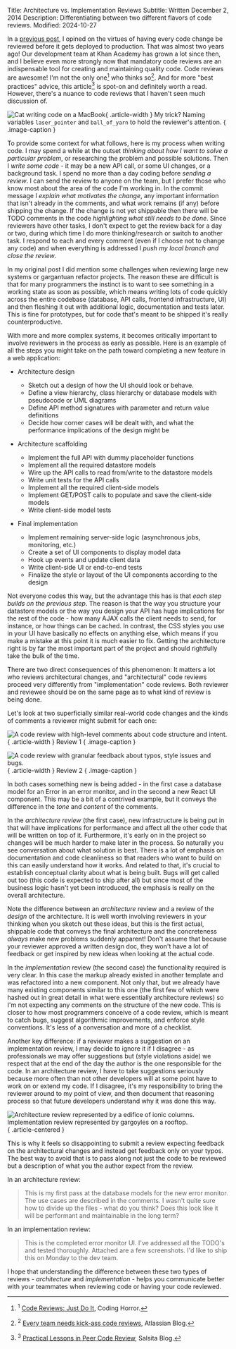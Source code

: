 Title: Architecture vs. Implementation Reviews
Subtitle: Written December 2, 2014
Description: Differentiating between two different flavors of code reviews.
Modified: 2024-10-27

In a [previous post](./13-03-14-code-reviews.html), I opined on the virtues of
having every code change be reviewed before it gets deployed to production. That
was almost two years ago! Our development team at Khan Academy has grown a lot
since then, and I believe even more strongly now that mandatory code reviews are
an indispensable tool for creating and maintaining quality code. Code reviews
are awesome! I'm not the only one[^1] who thinks so[^2]. And for more "best
practices" advice, this article[^3] is spot-on and definitely worth a read.
However, there's a nuance to code reviews that I haven't seen much discussion
of.

[^1]: <sup>1</sup> [Code Reviews: Just Do It](https://blog.codinghorror.com/code-reviews-just-do-it/), Coding Horror.
[^2]: <sup>2</sup> [Every team needs kick-ass code
reviews](https://www.atlassian.com/blog/archives/every-team-needs-kick-ass-code-reviews),
Atlassian Blog.
[^3]: <sup>3</sup> [Practical Lessons in Peer Code
Review](https://blog.salsita.ai/practical-lessons-in-peer-code-review/), Salsita
Blog.

![Cat writing code on a MacBook](../images/14-12-02/cat_review.jpg){ .article-width }
My trick? Naming variables `laser_pointer` and `ball_of_yarn` to hold the
reviewer's attention.
{ .image-caption }


To provide some context for what follows, here is my process when writing code.
I may spend a while at the outset *thinking about how I want to solve a
particular problem*, or researching the problem and possible solutions. Then I
*write some code* - it may be a new API call, or some UI changes, or a background
task. I spend no more than a day coding before *sending a review*. I can send the
review to anyone on the team, but I prefer those who know most about the area of
the code I'm working in. In the commit message I *explain what motivates the
change*, any important information that isn't already in the comments, and what
work remains (if any) before shipping the change. If the change is not yet
shippable then there will be TODO comments in the code *highlighting what still
needs to be done*. Since reviewers have other tasks, I don't expect to get the
review back for a day or two, during which time I do more thinking/research or
switch to another task. I respond to each and every comment (even if I choose
not to change any code) and when everything is addressed I *push my local branch
and close the review*.

In my original post I did mention some challenges when reviewing large new
systems or gargantuan refactor projects. The reason these are difficult is that
for many programmers the instinct is to want to see something in a working state
as soon as possible, which means writing lots of code quickly across the entire
codebase (database, API calls, frontend infrastructure, UI) and then fleshing it
out with additional logic, documentation and tests later. This is fine for
prototypes, but for code that's meant to be shipped it's really
counterproductive.

With more and more complex systems, it becomes critically important to involve
reviewers in the process as early as possible. Here is an example of all the
steps you might take on the path toward completing a new feature in a web
application:

* Architecture design
    * Sketch out a design of how the UI should look or behave.
    * Define a view hierarchy, class hierarchy or database models with pseudocode or UML diagrams
    * Define API method signatures with parameter and return value definitions
    * Decide how corner cases will be dealt with, and what the performance implications of the design might be

* Architecture scaffolding
    * Implement the full API with dummy placeholder functions
    * Implement all the required datastore models
    * Wire up the API calls to read from/write to the datastore models
    * Write unit tests for the API calls
    * Implement all the required client-side models
    * Implement GET/POST calls to populate and save the client-side models
    * Write client-side model tests

* Final implementation
    * Implement remaining server-side logic (asynchronous jobs, monitoring, etc.)
    * Create a set of UI components to display model data
    * Hook up events and update client data
    * Write client-side UI or end-to-end tests
    * Finalize the style or layout of the UI components according to the design

Not everyone codes this way, but the advantage this has is that *each step builds
on the previous step*. The reason is that the way you structure your datastore
models or the way you design your API has huge implications for the rest of the
code - how many AJAX calls the client needs to send, for instance, or how things
can be cached. In contrast, the CSS styles you use in your UI have basically no
effects on anything else, which means if you make a mistake at this point it is
much easier to fix. Getting the architecture right is by far the most important
part of the project and should rightfully take the bulk of the time.

There are two direct consequences of this phenomenon: It matters a lot who
reviews architectural changes, and "architectural" code reviews proceed very
differently from "implementation" code reviews. Both reviewer and reviewee
should be on the same page as to what kind of review is being done.

Let's look at two superficially similar real-world code changes and the kinds of
comments a reviewer might submit for each one:

![A code review with high-level comments about code structure and
intent.](../images/14-12-02/review-1.png){ .article-width }
Review 1
{ .image-caption }

![A code review with granular feedback about typos, style issues and
bugs.](../images/14-12-02/review-2.png){ .article-width }
Review 2
{ .image-caption }

In both cases something new is being added - in the first case a database model
for an Error in an error monitor, and in the second a new React UI component.
This may be a bit of a contrived example, but it conveys the difference in the
*tone* and *content* of the comments.

In the *architecture review* (the first case), new infrastructure is being put in
that will have implications for performance and affect all the other code that
will be written on top of it. Furthermore, it's early on in the project so
changes will be much harder to make later in the process. So naturally you see
conversation about what solution is best. There is a lot of emphasis on
documentation and code cleanliness so that readers who want to build on this can
easily understand how it works. And related to that, it's crucial to establish
conceptual clarity about what is being built. Bugs will get called out too (this
code is expected to ship after all) but since most of the business logic hasn't
yet been introduced, the emphasis is really on the overall architecture.

Note the difference between an *architecture* review and a review of the
*design* of the architecture. It is well worth involving reviewers in your
thinking when you sketch out these ideas, but this is the first actual,
shippable code that conveys the final architecture and the concreteness *always*
make new problems suddenly apparent! Don't assume that because your reviewer
approved a written design doc, they won't have a lot of feedback or get inspired
by new ideas when looking at the actual code.

In the *implementation* review (the second case) the functionality required is
very clear. In this case the markup already existed in another template and was
refactored into a new component. Not only that, but we already have many
existing components similar to this one (the first few of which were hashed out
in great detail in what were essentially architecture reviews) so I'm not
expecting any comments on the structure of the new code. This is closer to how
most programmers conceive of a code review, which is meant to catch bugs,
suggest algorithmic improvements, and enforce style conventions. It's less of a
conversation and more of a checklist.

Another key difference: if a reviewer makes a suggestion on an implementation
review, I may decide to ignore it if I disagree - as professionals we may offer
suggestions but (style violations aside) we respect that at the end of the day
the author is the one responsible for the code. In an architecture review, I
have to take suggestions seriously because more often than not other developers
will at some point have to work on or extend my code. If I disagree, it's my
responsibility to bring the reviewer around to my point of view, and then
document that reasoning process so that future developers understand why it was
done this way.

![Architecture review represented by a edifice of ionic columns. Implementation
review represented by gargoyles on a rooftop.](../images/14-12-02/gargoyle.jpg){ .article-centered }

This is why it feels so disappointing to submit a review expecting feedback on
the architectural changes and instead get feedback only on your typos. The best
way to avoid that is to pass along not just the code to be reviewed but a
description of what you the author expect from the review.

In an architecture review:

> This is my first pass at the database models for the new error monitor. The
> use cases are described in the comments. I wasn't quite sure how to divide up
> the files - what do you think? Does this look like it will be performant and
> maintainable in the long term? 

In an implementation review:

> This is the completed error monitor UI. I've addressed all the TODO's and
> tested thoroughly. Attached are a few screenshots. I'd like to ship this on
> Monday to the dev team.

I hope that understanding the difference between these two types of reviews -
*architecture* and *implementation* - helps you communicate better with your
teammates when reviewing code or having your code reviewed.